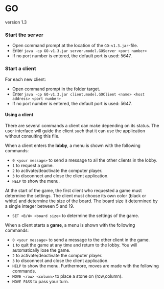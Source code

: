 # GO
version 1.3

### Start the server
- Open command prompt at the location of the `GO-v1.3.jar`-file.
- Enter `java -cp GO-v1.3.jar server.model.GOServer <port number>`
- If no port number is entered, the default port is used: 5647.

### Start a client
For each new client:
- Open command prompt in the folder target.
- Enter `java -cp GO-v1.3.jar client.model.GOClient <name> <host address> <port number>`
- If no port number is entered, the default port is used: 5647.

#### Using a client
There are several commands a client can make depending on its status. The user interface will guide the client such that it can use the application without consulting this file.

When a client enters the **lobby**, a menu is shown with the following commands:
- `0 <your message>` to send a message to all the other clients in the lobby.
- `1` to request a game.
- `2` to activate/deactivate the computer player.
- `3` to disconnect and close the client application.
- `HELP` to show the menu.

At the start of the game, the first client who requested a game must determine the settings. The client must choose its own color (black or white) and determine the size of the board. The board size it determined by a single integer between 5 and 19.
- `SET <B/W> <board size>` to determine the settings of the game. 
  
When a client starts a **game**, a menu is shown with the following commands:
- `0 <your message>` to send a message to the other client in the game.
- `1` to quit the game at any time and return to the lobby. You will automatically lose the game.
- `2` to activate/deactivate the computer player.
- `3` to disconnect and close the client application.
- `HELP` to show the menu.
Furthermore, moves are made with the following commands.
- `MOVE <row> <column>` to place a stone on (row,column).
- `MOVE PASS` to pass your turn.


